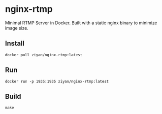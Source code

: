 # nginx-rtmp
Minimal RTMP Server in Docker. Built with a static nginx binary to minimize image size.

## Install

```
docker pull ziyan/nginx-rtmp:latest
```

## Run

```
docker run -p 1935:1935 ziyan/nginx-rtmp:latest
```

## Build

```
make
```
